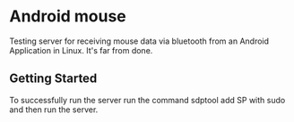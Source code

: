 # Android mouse

Testing server for receiving mouse data via bluetooth from an Android Application in Linux. It's far from done.

## Getting Started

To successfully run the server run the command sdptool add SP with sudo and then run the server.

